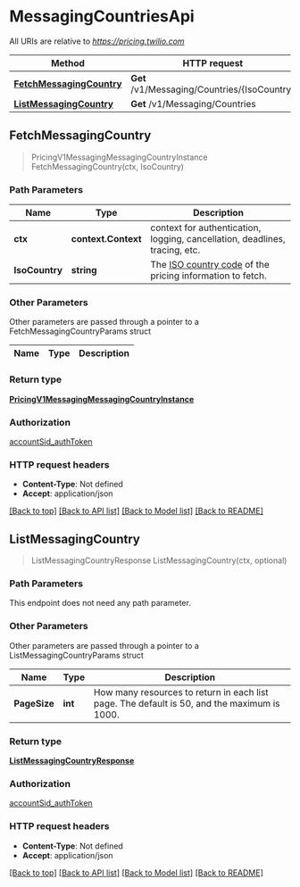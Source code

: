 # MessagingCountriesApi

All URIs are relative to *https://pricing.twilio.com*

Method | HTTP request | Description
------------- | ------------- | -------------
[**FetchMessagingCountry**](MessagingCountriesApi.md#FetchMessagingCountry) | **Get** /v1/Messaging/Countries/{IsoCountry} | 
[**ListMessagingCountry**](MessagingCountriesApi.md#ListMessagingCountry) | **Get** /v1/Messaging/Countries | 



## FetchMessagingCountry

> PricingV1MessagingMessagingCountryInstance FetchMessagingCountry(ctx, IsoCountry)



### Path Parameters


Name | Type | Description
------------- | ------------- | -------------
**ctx** | **context.Context** | context for authentication, logging, cancellation, deadlines, tracing, etc.
**IsoCountry** | **string** | The [ISO country code](http://en.wikipedia.org/wiki/ISO_3166-1_alpha-2) of the pricing information to fetch.

### Other Parameters

Other parameters are passed through a pointer to a FetchMessagingCountryParams struct


Name | Type | Description
------------- | ------------- | -------------

### Return type

[**PricingV1MessagingMessagingCountryInstance**](PricingV1MessagingMessagingCountryInstance.md)

### Authorization

[accountSid_authToken](../README.md#accountSid_authToken)

### HTTP request headers

- **Content-Type**: Not defined
- **Accept**: application/json

[[Back to top]](#) [[Back to API list]](../README.md#documentation-for-api-endpoints)
[[Back to Model list]](../README.md#documentation-for-models)
[[Back to README]](../README.md)


## ListMessagingCountry

> ListMessagingCountryResponse ListMessagingCountry(ctx, optional)



### Path Parameters

This endpoint does not need any path parameter.

### Other Parameters

Other parameters are passed through a pointer to a ListMessagingCountryParams struct


Name | Type | Description
------------- | ------------- | -------------
**PageSize** | **int** | How many resources to return in each list page. The default is 50, and the maximum is 1000.

### Return type

[**ListMessagingCountryResponse**](ListMessagingCountryResponse.md)

### Authorization

[accountSid_authToken](../README.md#accountSid_authToken)

### HTTP request headers

- **Content-Type**: Not defined
- **Accept**: application/json

[[Back to top]](#) [[Back to API list]](../README.md#documentation-for-api-endpoints)
[[Back to Model list]](../README.md#documentation-for-models)
[[Back to README]](../README.md)

